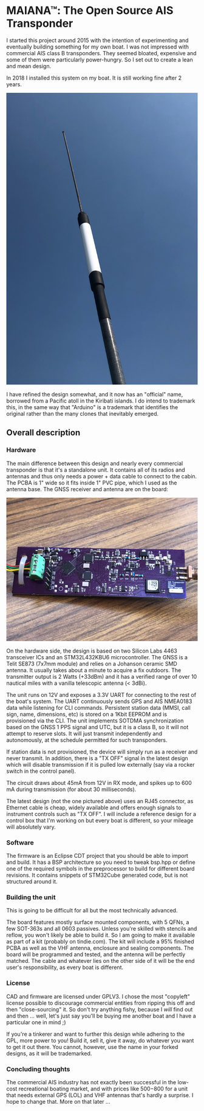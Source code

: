# MAIANA&trade;: The Open Source AIS Transponder

I started this project around 2015 with the intention of experimenting and eventually building something for my own boat.
I was not impressed with commercial AIS class B transponders. They seemed bloated, expensive and some of them
were particularly power-hungry. So I set out to create a lean and mean design.

In 2018 I installed this system on my boat. It is still working fine after 2 years.

![Image](images/UnitExterior.jpg?raw=True "Exterior View")

I have refined the design somewhat, and it now has an "official" name, borrowed from a Pacific atoll in the Kiribati islands. I do intend to trademark this, in the same way that "Arduino" is a trademark that identifies the original rather than the many clones that inevitably emerged.

## Overall description

### Hardware

The main difference between this design and nearly every commercial transponder is that it's a standalone unit. It contains all of its
radios and antennas and thus only needs a power + data cable to connect to the cabin. The PCBA is 1" wide so it fits inside
1" PVC pipe, which I used as the antenna base. The GNSS receiver and antenna are on the board:

![Image](images/Board4.3.jpg?raw=True "PCBA version 4.3")

On the hardware side, the design is based on two Silicon Labs 4463 transceiver ICs and an STM32L432KBU6 microcontroller.
The GNSS is a Telit SE873 (7x7mm module) and relies on a Johanson ceramic SMD antenna. It usually takes about a minute to acquire a fix outdoors.
The transmitter output is 2 Watts (+33dBm) and it has a verified range of over 10 nautical miles with a vanilla telescopic antenna (< 3dBi).

The unit runs on 12V and exposes a 3.3V UART for connecting to the rest of the boat's system. The UART continuously sends GPS and AIS NMEA0183 data
while listening for CLI commands. Persistent station data (MMSI, call sign, name, dimensions, etc) is stored on a 1Kbit EEPROM and is provisioned via
the CLI. The unit implements SOTDMA synchronization based on the GNSS 1 PPS signal and UTC, but it is a class B, so it will not attempt to reserve slots. It will just transmit independently and autonomously, at the schedule permitted for such transponders.

If station data is not provisioned, the device will simply run as a receiver and never transmit. In addition, there is a "TX OFF" signal in the latest design which will disable transmission if it is pulled low externally (say via a rocker switch in the control panel).

The circuit draws about 45mA from 12V in RX mode, and spikes up to 600 mA during transmission (for about 30 milliseconds).

The latest design (not the one pictured above) uses an RJ45 connector, as Ethernet cable is cheap, widely available and offers enough signals to instrument
controls such as "TX OFF". I will include a reference design for a control box that I'm working on but every boat is different, so your mileage will absolutely vary.


### Software

The firmware is an Eclipse CDT project that you should be able to import and build. It has a BSP architecture so you need to tweak bsp.hpp or define one of
the required symbols in the preprocessor to build for different board revisions. It contains snippets of STM32Cube generated code, but is not structured around it.

### Building the unit

This is going to be difficult for all but the most technically advanced.

The board features mostly surface mounted components, with 5 QFNs, a few SOT-363s and all 0603 passives. Unless you're skilled with stencils and reflow, you won't likely be able to build it. So I am going to make it available as part of a kit (probably on tindie.com). The kit will include a 95% finished PCBA as well as the VHF antenna, enclosure and sealing components. The board will be programmed and tested, and the antenna will be perfectly matched. The cable and whatever lies on the other side of it will be the end user's responsibility, as every boat is different.

### License

CAD and firmware are licensed under GPLV3. I chose the most "copyleft" license possible to discourage commercial entities from ripping this off and then "close-sourcing" it. So don't try anything fishy, because I *will* find out and then ... well, let's just say you'll be buying me another boat and I have a particular one in mind ;)

If you're a tinkerer and want to further this design while adhering to the GPL, more power to you! Build it, sell it, give it away, do whatever you want to get it out there. You cannot, however, use the name in your forked designs, as it will be trademarked.

### Concluding thoughts

The commercial AIS industry has not exactly been successful in the low-cost recreational boating market, and with prices like $500-$800 for a unit that needs external GPS (LOL) and VHF antennas that's hardly a surprise. I hope to change that. More on that later ...








